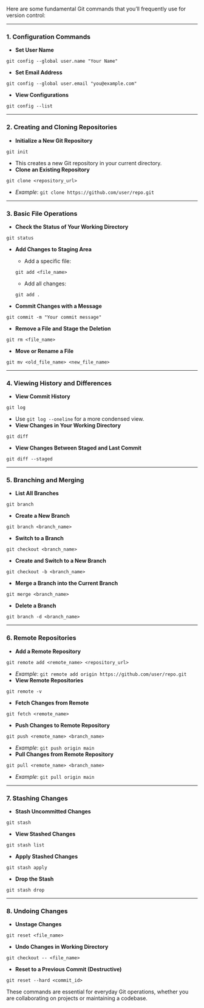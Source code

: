 Here are some fundamental Git commands that you’ll frequently use for version control:

---

### **1\. Configuration Commands**

* **Set User Name**

 ```
 git config --global user.name "Your Name"
  ```
* **Set Email Address**

 ```
 git config --global user.email "you@example.com"
  ```
* **View Configurations**

 ```
 git config --list
  ```

---

### **2\. Creating and Cloning Repositories**

* **Initialize a New Git Repository**

 ```
 git init
  ```

  * This creates a new Git repository in your current directory.
* **Clone an Existing Repository**

 ```
 git clone <repository_url>
  ```

  * *Example*: `git clone https://github.com/user/repo.git`

---

### **3\. Basic File Operations**

* **Check the Status of Your Working Directory**

 ```
 git status
  ```

* **Add Changes to Staging Area**

  * Add a specific file:
   ```
   git add <file_name>
    ```
  * Add all changes:
   ```
   git add .
    ```

* **Commit Changes with a Message**

 ```
 git commit -m "Your commit message"
  ```

* **Remove a File and Stage the Deletion**

 ```
 git rm <file_name>
  ```

* **Move or Rename a File**

 ```
 git mv <old_file_name> <new_file_name>
  ```

---

### **4\. Viewing History and Differences**

* **View Commit History**

 ```
 git log
  ```

  * Use `git log --oneline` for a more condensed view.
* **View Changes in Your Working Directory**

 ```
 git diff
  ```
* **View Changes Between Staged and Last Commit**

 ```
 git diff --staged
  ```

---

### **5\. Branching and Merging**

* **List All Branches**

 ```
 git branch
  ```
* **Create a New Branch**

 ```
 git branch <branch_name>
  ```
* **Switch to a Branch**

 ```
 git checkout <branch_name>
  ```
* **Create and Switch to a New Branch**

 ```
 git checkout -b <branch_name>
  ```
* **Merge a Branch into the Current Branch**

 ```
 git merge <branch_name>
  ```
* **Delete a Branch**

 ```
 git branch -d <branch_name>
  ```

---

### **6\. Remote Repositories**

* **Add a Remote Repository**

 ```
 git remote add <remote_name> <repository_url>
  ```

  * *Example*: `git remote add origin https://github.com/user/repo.git`
* **View Remote Repositories**

 ```
 git remote -v
  ```
* **Fetch Changes from Remote**

 ```
 git fetch <remote_name>
  ```
* **Push Changes to Remote Repository**

 ```
 git push <remote_name> <branch_name>
  ```

  * *Example*: `git push origin main`
* **Pull Changes from Remote Repository**

 ```
 git pull <remote_name> <branch_name>
  ```

  * *Example*: `git pull origin main`

---

### **7\. Stashing Changes**

* **Stash Uncommitted Changes**

 ```
 git stash
  ```
* **View Stashed Changes**

 ```
 git stash list
  ```
* **Apply Stashed Changes**

 ```
 git stash apply
  ```
* **Drop the Stash**

 ```
 git stash drop
  ```

---

### **8\. Undoing Changes**

* **Unstage Changes**

 ```
 git reset <file_name>
  ```
* **Undo Changes in Working Directory**

 ```
 git checkout -- <file_name>
  ```
* **Reset to a Previous Commit (Destructive)**

 ```
 git reset --hard <commit_id>
  ```

These commands are essential for everyday Git operations, whether you are collaborating on projects or maintaining a codebase.

